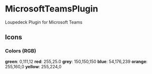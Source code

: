 # MicrosoftTeamsPlugin
Loupedeck Plugin for Microsoft Teams


## Icons
### Colors (RGB)

**green**: 0,111,12
**red**: 255,25.0
**grey**: 150,150,150
**blue**: 54,176,239
**orange**: 255,160,0
**yellow**: 255,224,0
